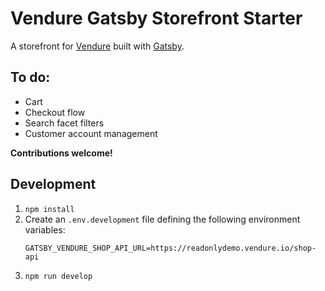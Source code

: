 # Vendure Gatsby Storefront Starter

A storefront for [Vendure](https://www.vendure.io/) built with [Gatsby](https://www.gatsbyjs.com/).

## To do:

* Cart
* Checkout flow
* Search facet filters
* Customer account management

**Contributions welcome!**

## Development

1. `npm install`
2. Create an `.env.development` file defining the following environment variables:
   ```
   GATSBY_VENDURE_SHOP_API_URL=https://readonlydemo.vendure.io/shop-api
   ```
3. `npm run develop`
